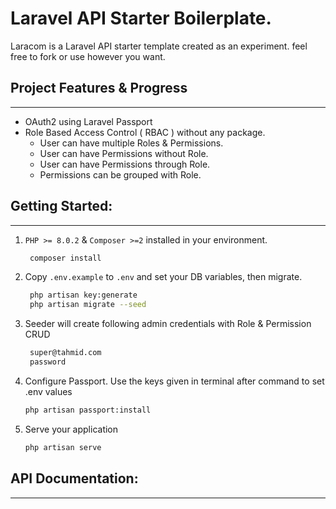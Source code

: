 # Laravel API Starter Boilerplate.

Laracom is a Laravel API starter template created as an experiment. feel free to fork or use however you want.


## Project Features & Progress
---

-   OAuth2 using Laravel Passport
-   Role Based Access Control ( RBAC ) without any package.
    - User can have multiple Roles & Permissions.
    - User can have Permissions without Role.
    - User can have Permissions through Role.
    - Permissions can be grouped with Role.


## Getting Started:
---

1. `PHP >= 8.0.2` & `Composer >=2` installed in your environment.
    ```sh
     composer install
    ```
2. Copy `.env.example` to `.env` and set your DB variables, then migrate.
    ```sh
     php artisan key:generate
     php artisan migrate --seed
    ```
3. Seeder will create following admin credentials with Role & Permission CRUD
    ```sh
     super@tahmid.com
     password
    ```
4. Configure Passport. Use the keys given in terminal after command to set .env values
    ```sh
    php artisan passport:install
    ```
5. Serve your application
    ```sh
    php artisan serve
    ```

## API Documentation:
---

